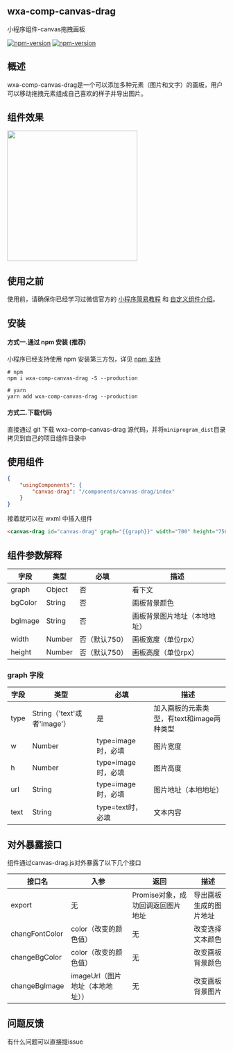 ## wxa-comp-canvas-drag

小程序组件-canvas拖拽画板

[![npm-version](https://img.shields.io/npm/v/wxa-comp-canvas-drag.svg)](https://www.npmjs.com/package/wxa-comp-canvas-drag)
[![npm-version](https://img.shields.io/npm/dm/wxa-plugin-canvas.svg?style=flat)](https://www.npmjs.com/package/wxa-comp-canvas-drag)

## 概述

wxa-comp-canvas-drag是一个可以添加多种元素（图片和文字）的画板，用户可以移动拖拽元素组成自己喜欢的样子并导出图片。

## 组件效果

<img width="300" src="https://github.com/jasondu/wx-comp-canvas-drag/blob/master/demo.gif"></img>

## 使用之前

使用前，请确保你已经学习过微信官方的 [小程序简易教程](https://mp.weixin.qq.com/debug/wxadoc/dev/) 和 [自定义组件介绍](https://developers.weixin.qq.com/miniprogram/dev/framework/custom-component/)。

## 安装

#### 方式一.通过 npm 安装 (推荐)

小程序已经支持使用 npm 安装第三方包，详见 [npm 支持](https://developers.weixin.qq.com/miniprogram/dev/devtools/npm.html?search-key=npm)

```shell
# npm
npm i wxa-comp-canvas-drag -S --production

# yarn
yarn add wxa-comp-canvas-drag --production
```

#### 方式二.下载代码

直接通过 git 下载 wxa-comp-canvas-drag 源代码，并将`miniprogram_dist`目录拷贝到自己的项目组件目录中

## 使用组件

```json
{
    "usingComponents": {
        "canvas-drag": "/components/canvas-drag/index"
    }
}
```

接着就可以在 wxml 中插入组件

```html
<canvas-drag id="canvas-drag" graph="{{graph}}" width="700" height="750"></canvas-drag>
```

## 组件参数解释

| 字段    | 类型   | 必填          | 描述                         |
| ------- | ------ | ------------- | ---------------------------- |
| graph   | Object | 否            | 看下文                       |
| bgColor | String | 否            | 画板背景颜色                 |
| bgImage | String | 否            | 画板背景图片地址（本地地址） |
| width   | Number | 否（默认750） | 画板宽度（单位rpx）          |
| height  | Number | 否（默认750） | 画板高度（单位rpx）          |

### graph 字段

| 字段 | 类型                        | 必填               | 描述                                      |
| ---- | --------------------------- | ------------------ | ----------------------------------------- |
| type | String（'text'或者'image'） | 是                 | 加入画板的元素类型，有text和image两种类型 |
| w    | Number                      | type=image时，必填 | 图片宽度                                  |
| h    | Number                      | type=image时，必填 | 图片高度                                  |
| url  | String                      | type=image时，必填 | 图片地址（本地地址）                      |
| text | String                      | type=text时，必填  | 文本内容                                  |

## 对外暴露接口

组件通过canvas-drag.js对外暴露了以下几个接口

| 接口名         | 入参                             | 返回                              | 描述                   |
| -------------- | -------------------------------- | --------------------------------- | ---------------------- |
| export         | 无                               | Promise对象，成功回调返回图片地址 | 导出画板生成的图片地址 |
| changFontColor | color（改变的颜色值）            | 无                                | 改变选择文本颜色       |
| changeBgColor  | color（改变的颜色值）            | 无                                | 改变画板背景颜色       |
| changeBgImage  | imageUrl（图片地址（本地地址）） | 无                                | 改变画板背景图片       |

## 问题反馈

有什么问题可以直接提issue